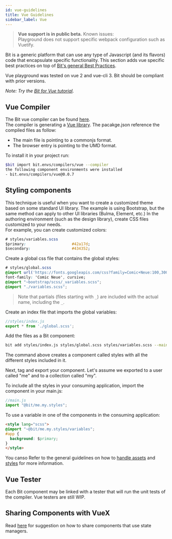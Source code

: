 ```yaml
---
id: vue-guidelines
title: Vue Guidelines
sidebar_label: Vue
---
```


> **Vue support is in public beta.** Known issues:  
> Playground does not support specific webpack configuration such as Vuetify. 

Bit is a generic platform that can use any type of Javascript (and its flavors) code that encapsulate specific functionality. This section adds vue specific best practices on top of [Bit's general Best Practices](/docs/best-practices.html).

Vue playground was tested on vue 2 and vue-cli 3. Bit should be compliant with prior versions.

*Note: Try the [Bit for Vue tutorial](https://docs.bit.dev/docs/tutorials/bit-vue-tutorial)*.

## Vue Compiler

The Bit vue compiler can be found [here](https://bit.dev/bit/envs/compilers/vue).  
The compiler is generating a [Vue library](https://cli.vuejs.org/guide/build-targets.html#library). The pacakge.json reference the compiled files as follow:  

- The main file is pointing to a commonjs format.  
- The browser entry is pointing to the UMD format.  

To install it in your project run:  

```bash
$bit import bit.envs/compilers/vue --compiler
the following component environments were installed
- bit.envs/compilers/vue@0.0.7
```

## Styling components

This technique is useful when you want to create a customized theme based on some standard UI library. The example is using Bootstrap, but the same method can apply to other UI libraries (Bulma, Element, etc.)
In the authoring environment (such as the design library), create CSS files customized to your needs.  
For example, you can create customized colors:  

```css
# styles/variables.scss
$primary:                    #42a17d;
$secondary:                  #434352;
```

Create a global css file that contains the global styles: 

```css
# styles/global.scss
@import url('https://fonts.googleapis.com/css?family=Comic+Neue:100,300,400,500,600,700&display=swap');
font-family: 'Comic Neue', cursive;
@import "~bootstrap/scss/_variables.scss";
@import "./variables.scss";
```

> Note that partials (files starting with `_`) are included with the actual name, including the `_`.  

Create an index file that imports the global variables: 

```js
//styles/index.js
export * from './global.scss';
```

Add the files as a Bit component:  

```bash
bit add styles/index.js styles/global.scss styles/variables.scss --main styles/index.js --id styles
```

The command above creates a component called styles with all the different styles included in it.  

Next, tag and export your component. Let's assume we exported to a user called "me" and to a collection called "my".  

To include all the styles in your consuming application, import the component in your main.js:  

```js
//main.js
import "@bit/me.my.styles";
```

To use a variable in one of the components in the consuming application: 

```html
<style lang="scss">
@import "~@bit/me.my.styles/variables";
#app {
  background: $primary;
}
</style>
```

You canso Refer to the general guidelines on how to [handle assets](/docs/best-practices#handling-assets) and [styles](/docs/best-practices#handling-styles) for more information.

## Vue Tester

Each Bit component may be linked with a tester that will run the unit tests of the compiler. Vue testers are still WIP.  

## Sharing Components with VueX

Read [here](/docs/best-practices#state-managers) for suggestion on how to share components that use state managers.  

